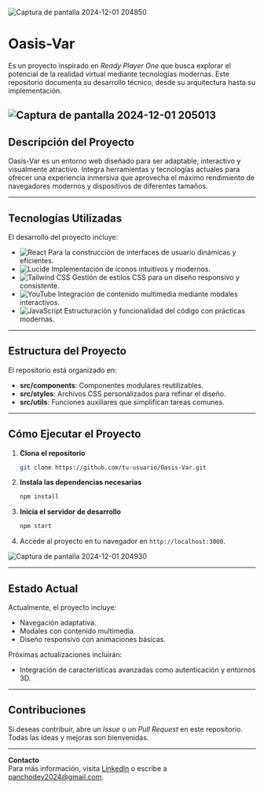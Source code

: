 
![Captura de pantalla 2024-12-01 204850](https://github.com/user-attachments/assets/11e6a4fc-a351-41b6-a76a-a88b1bbf805c)

# Oasis-Var  

Es un proyecto inspirado en *Ready Player One* que busca explorar el potencial de la realidad virtual mediante tecnologías modernas. Este repositorio documenta su desarrollo técnico, desde su arquitectura hasta su implementación.  


![Captura de pantalla 2024-12-01 205013](https://github.com/user-attachments/assets/d00b919f-0386-4e26-8c39-f65079b8ecf4)
---

## Descripción del Proyecto  

Oasis-Var es un entorno web diseñado para ser adaptable, interactivo y visualmente atractivo. Integra herramientas y tecnologías actuales para ofrecer una experiencia inmersiva que aprovecha el máximo rendimiento de navegadores modernos y dispositivos de diferentes tamaños.  

---

## Tecnologías Utilizadas  

El desarrollo del proyecto incluye:  

- ![React](https://img.shields.io/badge/React-20232A?style=for-the-badge&logo=react&logoColor=61DAFB) Para la construcción de interfaces de usuario dinámicas y eficientes.  
- ![Lucide](https://img.shields.io/badge/Lucide-2A2A2A?style=for-the-badge&logo=data:image/svg+xml;base64,...&logoColor=white) Implementación de íconos intuitivos y modernos.  
- ![Tailwind CSS](https://img.shields.io/badge/Tailwind_CSS-38B2AC?style=for-the-badge&logo=tailwind-css&logoColor=white) Gestión de estilos CSS para un diseño responsivo y consistente.  
- ![YouTube](https://img.shields.io/badge/YouTube-FF0000?style=for-the-badge&logo=youtube&logoColor=white) Integración de contenido multimedia mediante modales interactivos.  
- ![JavaScript](https://img.shields.io/badge/JavaScript-F7DF1E?style=for-the-badge&logo=javascript&logoColor=black) Estructuración y funcionalidad del código con prácticas modernas.  

---

## Estructura del Proyecto  

El repositorio está organizado en:  

- **src/components**: Componentes modulares reutilizables.  
- **src/styles**: Archivos CSS personalizados para refinar el diseño.  
- **src/utils**: Funciones auxiliares que simplifican tareas comunes.  

---

## Cómo Ejecutar el Proyecto  

1. **Clona el repositorio**  
   ```bash
   git clone https://github.com/tu-usuario/Oasis-Var.git
   ```  

2. **Instala las dependencias necesarias**  
   ```bash
   npm install
   ```  

3. **Inicia el servidor de desarrollo**  
   ```bash
   npm start
   ```  

4. Accede al proyecto en tu navegador en `http://localhost:3000`.  

 ![Captura de pantalla 2024-12-01 204930](https://github.com/user-attachments/assets/9dd7a923-318f-4e77-966d-8eb0928f1236)

---

## Estado Actual  

Actualmente, el proyecto incluye:  

- Navegación adaptativa.  
- Modales con contenido multimedia.  
- Diseño responsivo con animaciones básicas.  

Próximas actualizaciones incluirán:  
- Integración de características avanzadas como autenticación y entornos 3D.  

---

## Contribuciones  

Si deseas contribuir, abre un *Issue* o un *Pull Request* en este repositorio. Todas las ideas y mejoras son bienvenidas.  

---

**Contacto**  
Para más información, visita [LinkedIn](https://www.linkedin.com/in/francisco-lopez-cl/) o escribe a [panchodev2024@gmail.com](mailto:panchodev2024@gmail.com).  
```  


